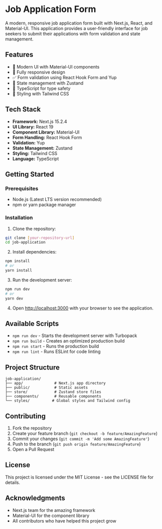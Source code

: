 # Job Application Form

A modern, responsive job application form built with Next.js, React, and Material-UI. This application provides a user-friendly interface for job seekers to submit their applications with form validation and state management.

## Features

- 🎨 Modern UI with Material-UI components
- 📱 Fully responsive design
- ✅ Form validation using React Hook Form and Yup
- 🔄 State management with Zustand
- 🎯 TypeScript for type safety
- 🎨 Styling with Tailwind CSS

## Tech Stack

- **Framework:** Next.js 15.2.4
- **UI Library:** React 19
- **Component Library:** Material-UI
- **Form Handling:** React Hook Form
- **Validation:** Yup
- **State Management:** Zustand
- **Styling:** Tailwind CSS
- **Language:** TypeScript

## Getting Started

### Prerequisites

- Node.js (Latest LTS version recommended)
- npm or yarn package manager

### Installation

1. Clone the repository:

```bash
git clone [your-repository-url]
cd job-application
```

2. Install dependencies:

```bash
npm install
# or
yarn install
```

3. Run the development server:

```bash
npm run dev
# or
yarn dev
```

4. Open [http://localhost:3000](http://localhost:3000) with your browser to see the application.

## Available Scripts

- `npm run dev` - Starts the development server with Turbopack
- `npm run build` - Creates an optimized production build
- `npm run start` - Runs the production build
- `npm run lint` - Runs ESLint for code linting

## Project Structure

```
job-application/
├── app/              # Next.js app directory
├── public/           # Static assets
├── store/            # Zustand store files
├── components/       # Reusable components
└── styles/          # Global styles and Tailwind config
```

## Contributing

1. Fork the repository
2. Create your feature branch (`git checkout -b feature/AmazingFeature`)
3. Commit your changes (`git commit -m 'Add some AmazingFeature'`)
4. Push to the branch (`git push origin feature/AmazingFeature`)
5. Open a Pull Request

## License

This project is licensed under the MIT License - see the LICENSE file for details.

## Acknowledgments

- Next.js team for the amazing framework
- Material-UI for the component library
- All contributors who have helped this project grow

